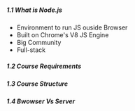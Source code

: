 <h5>1.1 What is Node.js</h5>

- Environment to run JS ouside Browser
- Built on Chrome's V8 JS Engine
- Big Community
- Full-stack
  
<h5>1.2 Course Requirements</h5>
<h5>1.3 Course Structure</h5>
<h5>1.4 Bwowser Vs Server</h5>
